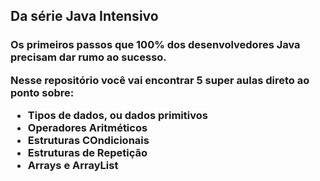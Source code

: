 <h2>Da série Java Intensivo</h2>
<h3>Os primeiros passos que 100% dos desenvolvedores Java precisam dar rumo ao sucesso.
<br>
<p>Nesse repositório você vai encontrar 5 super aulas direto ao ponto sobre:</p>
<ul>
  <li>Tipos de dados, ou dados primitivos</li>
  <li>Operadores Aritméticos</li>
  <li>Estruturas COndicionais</li>
  <li>Estruturas de Repetição</li>
  <li>Arrays e ArrayList</li>
</ul>
